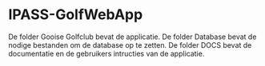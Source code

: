 # IPASS-GolfWebApp

De folder Gooise Golfclub bevat de applicatie.
De folder Database bevat de nodige bestanden om de database op te zetten.
De folder DOCS bevat de documentatie en de gebruikers intructies van de applicatie.

